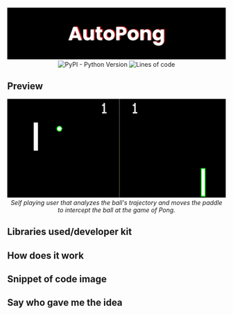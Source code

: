 <p align="center">
  <img src="https://raw.githubusercontent.com/CandeiasV2/AutoPong/main/ignore/banner.png" alt="Banner">
  <br>
  <img src="https://img.shields.io/pypi/pyversions/cv" alt="PyPI - Python Version">
  <img src="https://img.shields.io/tokei/lines/github/CandeiasV2/AutoPong" alt="Lines of code">
  <br>
</p>

## Preview

<p align="center">
  <img src="ignore/play.gif" alt="GIF">
  <br>
  <em>Self playing user that analyzes the ball's trajectory and moves the paddle to intercept the ball at the game of Pong.</em>
</p>


## Libraries used/developer kit

## How does it work

## Snippet of code image

## Say who gave me the idea

